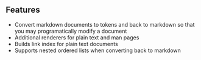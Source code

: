 ## Features

* Convert markdown documents to tokens and back to markdown so that you may programatically modify a document
* Additional renderers for plain text and man pages
* Builds link index for plain text documents
* Supports nested ordered lists when converting back to markdown
